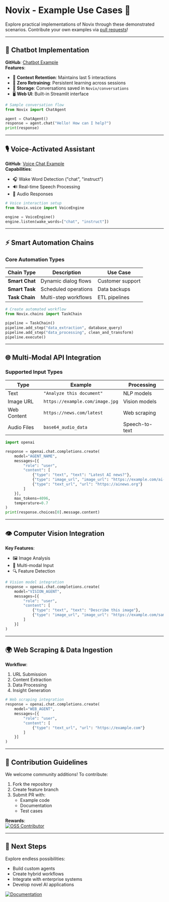 # Novix - Example Use Cases 🚀

Explore practical implementations of Novix through these demonstrated scenarios. Contribute your own examples via [pull requests](https://github.com/AInovix/Novix/pulls)!

---

## 🤖 Chatbot Implementation

**GitHub**: [Chatbot Example](https://github.com/AInovix/Novix-chatbot)  
**Features**:
- 🧠 **Context Retention**: Maintains last 5 interactions
- 🔄 **Zero Retraining**: Persistent learning across sessions
- 💾 **Storage**: Conversations saved in `Novix/conversations`
- 🖥️ **Web UI**: Built-in Streamlit interface

```python
# Sample conversation flow
from Novix import ChatAgent

agent = ChatAgent()
response = agent.chat("Hello! How can I help?")
print(response)
```

---

## 🎙️ Voice-Activated Assistant

**GitHub**: [Voice Chat Example](https://github.com/AInovix/Novix-voice)  
**Capabilities**:
- 🎧 Wake Word Detection ("chat", "instruct")
- 🔊 Real-time Speech Processing
- 📢 Audio Responses

```python
# Voice interaction setup
from Novix.voice import VoiceEngine

engine = VoiceEngine()
engine.listen(wake_words=["chat", "instruct"])
```

---

## ⚡ Smart Automation Chains

### Core Automation Types
| Chain Type       | Description                          | Use Case                  |
|------------------|--------------------------------------|---------------------------|
| **Smart Chat**   | Dynamic dialog flows                 | Customer support          |
| **Smart Task**   | Scheduled operations                 | Data backups              |
| **Task Chain**   | Multi-step workflows                 | ETL pipelines             |

```python
# Create automated workflow
from Novix.chains import TaskChain

pipeline = TaskChain()
pipeline.add_step("data_extraction", database_query)
pipeline.add_step("data_processing", clean_and_transform)
pipeline.execute()
```

---

## 🌐 Multi-Modal API Integration

### Supported Input Types
| Type              | Example                              | Processing                |
|-------------------|--------------------------------------|---------------------------|
| Text              | `"Analyze this document"`            | NLP models                |
| Image URL         | `https://example.com/image.jpg`      | Vision models             |
| Web Content       | `https://news.com/latest`            | Web scraping              |
| Audio Files       | `base64_audio_data`                  | Speech-to-text            |

```python
import openai

response = openai.chat.completions.create(
    model="AGENT_NAME",
    messages=[{
        "role": "user",
        "content": [
            {"type": "text", "text": "Latest AI news?"},
            {"type": "image_url", "image_url": "https://example.com/ai-image.jpg"},
            {"type": "text_url", "url": "https://ainews.org"}
        ]
    }],
    max_tokens=4096,
    temperature=0.7
)
print(response.choices[0].message.content)
```

---

## 👁️ Computer Vision Integration

**Key Features**:
- 🖼️ Image Analysis
- 📸 Multi-modal Input
- 🔍 Feature Detection

```python
# Vision model integration
response = openai.chat.completions.create(
    model="VISION_AGENT",
    messages=[{
        "role": "user",
        "content": [
            {"type": "text", "text": "Describe this image"},
            {"type": "image_url", "image_url": "https://example.com/sample.jpg"}
        ]
    }]
)
```

---

## 🌍 Web Scraping & Data Ingestion

**Workflow**:
1. URL Submission
2. Content Extraction
3. Data Processing
4. Insight Generation

```python
# Web scraping integration
response = openai.chat.completions.create(
    model="WEB_AGENT",
    messages=[{
        "role": "user",
        "content": [
            {"type": "text_url", "url": "https://example.com"}
        ]
    }]
)
```

---

## 🤝 Contribution Guidelines

We welcome community additions! To contribute:
1. Fork the repository
2. Create feature branch
3. Submit PR with:
   - Example code
   - Documentation
   - Test cases

**Rewards**:  
[![OSS Contributor](https://img.shields.io/badge/Contributor-OSS-green.svg)](https://opensource.org/licenses)

---

## 🚀 Next Steps

Explore endless possibilities:
- Build custom agents
- Create hybrid workflows
- Integrate with enterprise systems
- Develop novel AI applications

[![Documentation](https://img.shields.io/badge/Docs-Novix-blue)](https://github.com/AInovix/Novix/)
